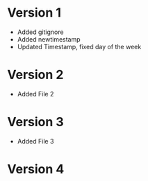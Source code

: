 # Version 1

- Added gitignore
- Added newtimestamp
- Updated Timestamp, fixed day of the week

# Version 2

- Added File 2

# Version 3

- Added File 3

# Version 4